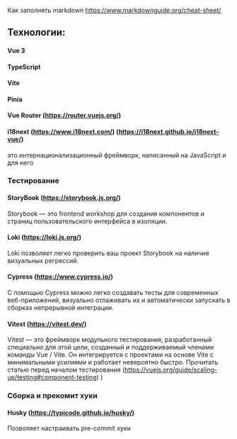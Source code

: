 Как заполнять markdown https://www.markdownguide.org/cheat-sheet/

## Технологии:

#### Vue 3
#### TypeScript
#### Vite
#### Pinia
#### Vue Router (https://router.vuejs.org/)
#### i18next (https://www.i18next.com/) (https://i18next.github.io/i18next-vue/)
это интернационализационный фреймворк, написанный на JavaScript и для него

### Тестирование

#### StoryBook (https://storybook.js.org/)
Storybook — это frontend workshop для создания компонентов и страниц пользовательского 
интерфейса в изоляции.
#### Loki (https://loki.js.org/)
Loki позволяет легко проверить ваш проект Storybook на наличие визуальных регрессий. 
#### Cypress (https://www.cypress.io/)
С помощью Cypress можно легко создавать тесты для современных веб-приложений, визуально
отлаживать их и автоматически запускать в сборках непрерывной интеграции.
#### Vitest (https://vitest.dev/)
Vitest — это фреймворк модульного тестирования, разработанный специально для этой цели,
созданный и поддерживаемый членами команды Vue / Vite. Он интегрируется с проектами на 
основе Vite с минимальными усилиями и работает невероятно быстро.
Прочитать статью перед началом тестирования (https://vuejs.org/guide/scaling-up/testing#component-testing)
)

### Сборка и прекомит хуки

#### Husky (https://typicode.github.io/husky/)
Позволяет настраивать pre-commit хуки